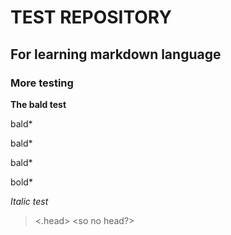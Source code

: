 # TEST REPOSITORY

## For learning markdown language

### More testing

**The bald test**

bald*

bald*

bald*

bold*

_Italic test_

> <.head>
> <so no head?>
> <script>
> if head == False:
> set skateboard = ("broken")
> </script>
  
